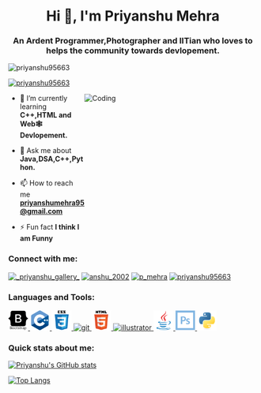 <h1 align="center">Hi 👋, I'm Priyanshu Mehra</h1>
<h3 align="center">An Ardent Programmer,Photographer and IITian who loves to helps the community towards devlopement.</h3>

<p align="left"> <img src="https://komarev.com/ghpvc/?username=priyanshu95663&label=Profile%20views&color=0e75b6&style=flat" alt="priyanshu95663" /> </p>

<p align="left"> <a href="https://github.com/ryo-ma/github-profile-trophy"><img src="https://github-profile-trophy.vercel.app/?username=priyanshu95663" alt="priyanshu95663" /></a> </p>

<img align="right" alt="Coding" width="350" height="300" src="https://media.giphy.com/media/Q7SKqn3G97xpmfSOvG/source.gif">

- 🌱 I’m currently learning **C++,HTML and Web🕸 Devlopement.**

- 💬 Ask me about **Java,DSA,C++,Python.**

- 📫 How to reach me **priyanshumehra95@gmail.com**

- ⚡ Fun fact **I think I am Funny**

<h3 align="left">Connect with me:</h3>
<p align="left">
<a href="https://instagram.com/_priyanshu_gallery_" target="blank"><img align="center" src="https://raw.githubusercontent.com/rahuldkjain/github-profile-readme-generator/master/src/images/icons/Social/instagram.svg" alt="_priyanshu_gallery_" height="30" width="40" /></a>
<a href="https://www.codechef.com/users/anshu_2002" target="blank"><img align="center" src="https://cdn.jsdelivr.net/npm/simple-icons@3.1.0/icons/codechef.svg" alt="anshu_2002" height="30" width="40" /></a>
<a href="https://www.hackerrank.com/p_mehra" target="blank"><img align="center" src="https://raw.githubusercontent.com/rahuldkjain/github-profile-readme-generator/master/src/images/icons/Social/hackerrank.svg" alt="p_mehra" height="30" width="40" /></a>
<a href="https://www.leetcode.com/priyanshu95663" target="blank"><img align="center" src="https://raw.githubusercontent.com/rahuldkjain/github-profile-readme-generator/master/src/images/icons/Social/leet-code.svg" alt="priyanshu95663" height="30" width="40" /></a>
</p>

<h3 align="left">Languages and Tools:</h3>
<p align="left">  <a href="https://getbootstrap.com" target="_blank" rel="noreferrer"> <img src="https://raw.githubusercontent.com/devicons/devicon/master/icons/bootstrap/bootstrap-plain-wordmark.svg" alt="bootstrap" width="40" height="40"/> </a> <a href="https://www.w3schools.com/cpp/" target="_blank" rel="noreferrer"> <img src="https://raw.githubusercontent.com/devicons/devicon/master/icons/cplusplus/cplusplus-original.svg" alt="cplusplus" width="40" height="40"/> </a> <a href="https://www.w3schools.com/css/" target="_blank" rel="noreferrer"> <img src="https://raw.githubusercontent.com/devicons/devicon/master/icons/css3/css3-original-wordmark.svg" alt="css3" width="40" height="40"/> </a> <a href="https://git-scm.com/" target="_blank" rel="noreferrer"> <img src="https://www.vectorlogo.zone/logos/git-scm/git-scm-icon.svg" alt="git" width="40" height="40"/> </a> <a href="https://www.w3.org/html/" target="_blank" rel="noreferrer"> <img src="https://raw.githubusercontent.com/devicons/devicon/master/icons/html5/html5-original-wordmark.svg" alt="html5" width="40" height="40"/> </a> <a href="https://www.adobe.com/in/products/illustrator.html" target="_blank" rel="noreferrer"> <img src="https://www.vectorlogo.zone/logos/adobe_illustrator/adobe_illustrator-icon.svg" alt="illustrator" width="40" height="40"/> </a> <a href="https://www.java.com" target="_blank" rel="noreferrer"> <img src="https://raw.githubusercontent.com/devicons/devicon/master/icons/java/java-original.svg" alt="java" width="40" height="40"/> </a> <a href="https://www.photoshop.com/en" target="_blank" rel="noreferrer"> <img src="https://raw.githubusercontent.com/devicons/devicon/master/icons/photoshop/photoshop-line.svg" alt="photoshop" width="40" height="40"/> </a> <a href="https://www.python.org" target="_blank" rel="noreferrer"> <img src="https://raw.githubusercontent.com/devicons/devicon/master/icons/python/python-original.svg" alt="python" width="40" height="40"/> </a> </p>

### Quick stats about me:
[![Priyanshu's GitHub stats](https://github-readme-stats.vercel.app/api?username=Priyanshu95663&count_private=true&show_icons=true&theme=dark&include_all_commits=true)](https://github.com/anuraghazra/github-readme-stats)

[![Top Langs](https://github-readme-stats.vercel.app/api/top-langs/?username=Priyanshu95663&langs_count=10&layout=compact&theme=dark)](https://github.com/anuraghazra/github-readme-stats)
